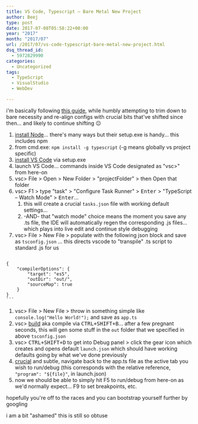 ```yaml
---
title: VS Code, Typescript – Bare Metal New Project
author: Beej
type: post
date: 2017-07-08T05:58:22+00:00
year: "2017"
month: "2017/07"
url: /2017/07/vs-code-typescript-bare-metal-new-project.html
dsq_thread_id:
  - 5972829990
categories:
  - Uncategorized
tags:
  - TypeScript
  - VisualStudio
  - WebDev

---
```

i'm basically following [this guide][1], while humbly attempting to trim down to bare necessity and re-align configs with crucial bits that've shifted since then... and likely to continue shifting 😐
<!--more-->

  1. [install Node][2]... there's many ways but their setup.exe is handy... this includes npm
  2. from cmd.exe: `npm install -g typescript` (-g means globally vs project specific)
  3. [install VS Code][3] via setup.exe
  4. launch VS Code... commands inside VS Code designated as "vsc>" from here-on
  5. vsc> File > Open > New Folder > "projectFolder" > then Open that folder
  6. vsc> F1 > type "task" > "Configure Task Runner" > <kbd>Enter</kbd> > "TypeScript &#8211; Watch Mode" > <kbd>Enter</kbd>... 
      1. this will create a crucial `tasks.json` file with working default settings... 
      2. -AND- that "watch mode" choice means the moment you save any .ts file, the IDE will automatically regen the corresponding .js files... which plays into live edit and continue style debugging
  7. vsc> File > New File > populate with the following json block and save as `tsconfig.json` ... this directs vscode to "transpile" .ts script to standard .js for us
     ```json
    {
        "compilerOptions": {
            "target": "es5", 
            "outDir": "out/",
            "sourceMap": true
        }    
    }
    ```

  1. vsc> File > New File > throw in something simple like `console.log("Hello World!");` and save as `app.ts`
  2. vsc> <u>build</u> aka compile via <kbd>CTRL+SHIFT+B</kbd>... after a few pregnant seconds, this will gen some stuff in the `out` folder that we specified in above `tsconfig.json`
  3. vsc> <kbd>CTRL+SHIFT+D</kbd> to get into Debug panel > click the gear icon which creates and opens default `launch.json` which should have working defaults going by what we've done previously
  4. <u>crucial</u> and subtle, navigate back to the app.ts file as the active tab you wish to run/debug (this corresponds with the relative reference, `"program": "${file}"`, in launch.json)
  5. now we should be able to simply hit F5 to run/debug from here-on as we'd normally expect... F9 to set breakpoints, etc.

hopefully you're off to the races and you can bootstrap yourself further by googling

i am a bit "ashamed" this is still so obtuse

 [1]: http://www.mithunvp.com/typescript-tutorials-setting-visual-studio-code/
 [2]: https://nodejs.org/en/download/
 [3]: https://code.visualstudio.com/download